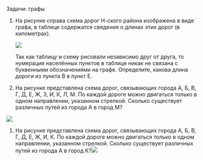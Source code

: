 Задачи: графы

1. На рисунке справа схема дорог Н-ского района изображена в виде графа, в таблице содержатся сведения о длинах этих дорог \(в километрах\).

   ![](http://kpolyakov.spb.ru/cms/images/3.gif)

   Так как таблицу и схему рисовали независимо друг от друга, то нумерация населённых пунктов в таблице никак не связана с буквенными обозначениями на графе. Определите, какова длина дороги из пункта В в пункт Е.

2. На рисунке представлена схема дорог, связывающих города А, Б, В, Г, Д, Е, Ж, З, И, К, Л, М. По каждой дороге можно двигаться только в одном направлении, указанном стрелкой. Сколько существует различных путей из города А в город М?

![](http://kpolyakov.spb.ru/cms/images/19.gif)

1. На рисунке представлена схема дорог, связывающих города А, Б, В, Г, Д, Е, Ж, И, К. По каждой дороге можно двигаться только в одном направлении, указанном стрелкой. Сколько существует различных путей из города А в город К?![](http://kpolyakov.spb.ru/cms/images/302.gif)



